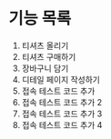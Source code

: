# 기능 목록
1. 티셔츠 올리기
2. 티셔츠 구매하기
3. 장바구니 담기
4. 디테일 페이지 작성하기
5. 접속 테스트 코드 추가
6. 접속 테스트 코드 추가 2
7. 접속 테스트 코드 추가 3
8. 접속 테스트 코드 추가 4